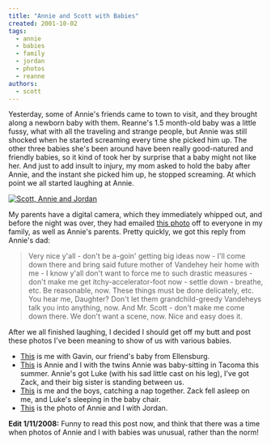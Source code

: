 ```yaml
---
title: "Annie and Scott with Babies"
created: 2001-10-02
tags:
  - annie
  - babies
  - family
  - jordan
  - photos
  - reanne
authors:
  - scott
---
```


Yesterday, some of Annie's friends came to town to visit, and they brought along a newborn baby with them. Reanne's 1.5 month-old baby was a little fussy, what with all the traveling and strange people, but Annie was still shocked when he started screaming every time she picked him up. The other three babies she's been around have been really good-natured and friendly babies, so it kind of took her by surprise that a baby might not like her. And just to add insult to injury, my mom asked to hold the baby after Annie, and the instant she picked him up, he stopped screaming. At which point we all started laughing at Annie.

[![Scott, Annie and Jordan](/images/2926460668_17890d819c.jpg)](http://www.flickr.com/photos/spaceninja/2926460668/)

My parents have a digital camera, which they immediately whipped out, and before the night was over, they had emailed [this photo](http://flickr.com/photos/spaceninja/2926460668/) off to everyone in my family, as well as Annie's parents. Pretty quickly, we got this reply from Annie's dad:

> Very nice y'all - don't be a-goin' getting big ideas now - I'll come down there and bring said future mother of Vandehey heir home with me - I know y'all don't want to force me to such drastic measures - don't make me get itchy-accelerator-foot now - settle down - breathe, etc. Be reasonable, now. These things must be done delicately, etc. You hear me, Daughter? Don't let them grandchild-greedy Vandeheys talk you into anything, now. And Mr. Scott - don't make me come down there. We don't want a scene, now. Nice and easy does it.

After we all finished laughing, I decided I should get off my butt and post these photos I've been meaning to show of us with various babies.

- [This](http://flickr.com/photos/spaceninja/2926460596/) is me with Gavin, our friend's baby from Ellensburg.
- [This](http://flickr.com/photos/spaceninja/2926460716/) is Annie and I with the twins Annie was baby-sitting in Tacoma this summer. Annie's got Luke (with his sad little cast on his leg), I've got Zack, and their big sister is standing between us.
- [This](http://flickr.com/photos/spaceninja/2926460686/) is me and the boys, catching a nap together. Zack fell asleep on me, and Luke's sleeping in the baby chair.
- [This](http://flickr.com/photos/spaceninja/2926460668/) is the photo of Annie and I with Jordan.

**Edit 1/11/2008:** Funny to read this post now, and think that there was a time when photos of Annie and I with babies was unusual, rather than the norm!
